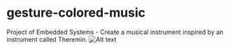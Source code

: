 # gesture-colored-music
Project of Embedded Systems - Create a musical instrument inspired by an instrument called Theremin.
![Alt text](../theregolinCapa.png?raw=true "Title")
